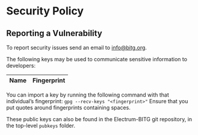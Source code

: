 # Security Policy

## Reporting a Vulnerability

To report security issues send an email to info@bitg.org.

The following keys may be used to communicate sensitive information to developers:

| Name | Fingerprint |
|------|-------------|

You can import a key by running the following command with that
individual’s fingerprint: `gpg --recv-keys "<fingerprint>"`
Ensure that you put quotes around fingerprints containing spaces.

These public keys can also be found in the Electrum-BITG git repository,
in the top-level `pubkeys` folder.

